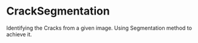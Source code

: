 # CrackSegmentation
Identifying the Cracks from a given image. Using Segmentation method to achieve it.
